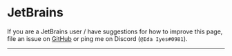 # JetBrains

If you are a JetBrains user / have suggestions for how to improve this page,
file an issue on [GitHub](https://github.com/bevy-cheatbook/bevy-cheatbook)
or ping me on Discord (`@Ida Iyes#0981`).

---
